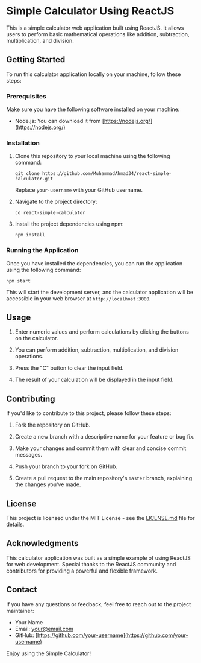 # Simple Calculator Using ReactJS

This is a simple calculator web application built using ReactJS. It allows users to perform basic mathematical operations like addition, subtraction, multiplication, and division.

## Getting Started

To run this calculator application locally on your machine, follow these steps:

### Prerequisites

Make sure you have the following software installed on your machine:

- Node.js: You can download it from [https://nodejs.org/](https://nodejs.org/)

### Installation

1. Clone this repository to your local machine using the following command:

   ```
   git clone https://github.com/MuhammadAhmad34/react-simple-calculator.git
   ```

   Replace `your-username` with your GitHub username.

2. Navigate to the project directory:

   ```
   cd react-simple-calculator
   ```

3. Install the project dependencies using npm:

   ```
   npm install
   ```

### Running the Application

Once you have installed the dependencies, you can run the application using the following command:

```
npm start
```

This will start the development server, and the calculator application will be accessible in your web browser at `http://localhost:3000`.

## Usage

1. Enter numeric values and perform calculations by clicking the buttons on the calculator.

2. You can perform addition, subtraction, multiplication, and division operations.

3. Press the "C" button to clear the input field.

4. The result of your calculation will be displayed in the input field.

## Contributing

If you'd like to contribute to this project, please follow these steps:

1. Fork the repository on GitHub.

2. Create a new branch with a descriptive name for your feature or bug fix.

3. Make your changes and commit them with clear and concise commit messages.

4. Push your branch to your fork on GitHub.

5. Create a pull request to the main repository's `master` branch, explaining the changes you've made.

## License

This project is licensed under the MIT License - see the [LICENSE.md](LICENSE.md) file for details.

## Acknowledgments

This calculator application was built as a simple example of using ReactJS for web development. Special thanks to the ReactJS community and contributors for providing a powerful and flexible framework.

## Contact

If you have any questions or feedback, feel free to reach out to the project maintainer:

- Your Name
- Email: your@email.com
- GitHub: [https://github.com/your-username](https://github.com/your-username)

Enjoy using the Simple Calculator!
